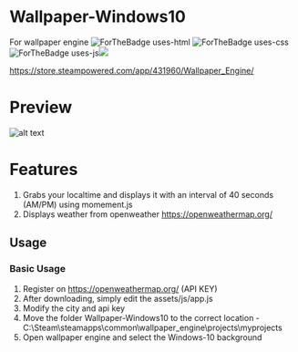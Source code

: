 # Wallpaper-Windows10
For wallpaper engine
![ForTheBadge uses-html](http://ForTheBadge.com/images/badges/uses-html.svg) ![ForTheBadge uses-css](http://ForTheBadge.com/images/badges/uses-css.svg) ![ForTheBadge uses-js](http://ForTheBadge.com/images/badges/uses-js.svg)<img src="https://img.shields.io/badge/jquery%20-%230769AD.svg?&style=for-the-badge&logo=jquery&logoColor=white"/>
 
 https://store.steampowered.com/app/431960/Wallpaper_Engine/
 
 # Preview

![alt text](https://i.imgur.com/WcGPOD2.png)

# Features

1. Grabs your localtime and displays it with an interval of 40 seconds (AM/PM) using momement.js
1. Displays weather from openweather https://openweathermap.org/

## Usage

### Basic Usage

1. Register on https://openweathermap.org/ (API KEY)
2. After downloading, simply edit the assets/js/app.js
3. Modify the city and api key
5. Move the folder Wallpaper-Windows10 to the correct location - C:\Steam\steamapps\common\wallpaper_engine\projects\myprojects
6. Open wallpaper engine and select the Windows-10 background
